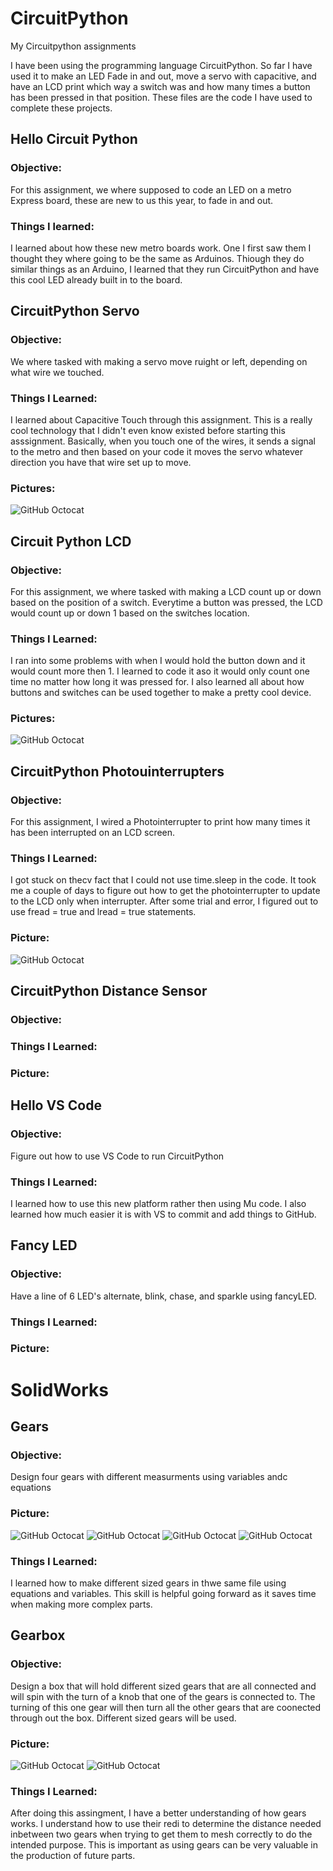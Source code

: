 # CircuitPython
My Circuitpython assignments

I have been using the programming language CircuitPython. So far I have used it to make an 
LED Fade in and out, move a servo with capacitive, and have an LCD print which way a switch 
was and how many times a button has been pressed in that position. These files are the code
 I have used to complete these projects. 


## Hello Circuit Python
  ### Objective:
   For this assignment, we where supposed to code an LED on a metro Express board, these are new to us this year, to fade in and out. 
  ### Things I learned: 
  I learned about how these new metro boards work. One I first saw them I thought they where going to be the same as Arduinos. Thiough they do similar things as an Arduino, I learned that they run CircuitPython and have this cool LED already built in to the board.
  
## CircuitPython Servo 
  ### Objective: 
   We where tasked with making a servo move ruight or left, depending on what wire we touched.
  ### Things I Learned: 
   I learned about Capacitive Touch through this assignment. This is a really cool technology that I didn't even know existed before starting this asssignment. Basically, when you touch one of the wires, it sends a signal to the metro and then based on your code it moves the servo whatever direction you have that wire set up to move.
   ### Pictures:
   ![GitHub Octocat](Media/CircuitPythonServoFritzing.PNG)
  
## Circuit Python LCD
  ### Objective:
  For this assignment, we where tasked with making a LCD count up or down based on the position of a switch. Everytime a button was pressed, the LCD would count up or down 1 based on the switches location.
  ### Things I Learned:
  I ran into some problems with when I would hold the button down and it would count more then 1. I learned to code it aso it would only count one time no matter how long it was pressed for. I also learned all about how buttons and switches can be used together to make a pretty cool device.
  ### Pictures:
   ![GitHub Octocat](Media/LCDFritzing.PNG)
  
## CircuitPython Photouinterrupters
  ### Objective: 
  For this assignment, I wired a Photointerrupter to print how many times it has been interrupted on an LCD screen.
  
  ### Things I Learned: 
  I got stuck on thecv fact that I could not use time.sleep in the code. It took me a couple of days to figure out how to get the photointerrupter to update to the LCD only when interrupter. After some trial and error, I figured out to use fread = true and lread = true statements. 
  ### Picture:
  ![GitHub Octocat](Media/PhotoFritz.PNG)
  
## CircuitPython Distance Sensor
  ### Objective:
  
  ### Things I Learned:
  
  ### Picture:
  
## Hello VS Code
  ### Objective: 
  Figure out how to use VS Code to run CircuitPython
  
  ### Things I Learned:
  I learned how to use this new platform rather then using Mu code. I also learned how much easier it is with VS to commit and add things to GitHub.
  
## Fancy LED
 ### Objective:
 Have a line of 6 LED's alternate, blink, chase, and sparkle using fancyLED.
 
 ### Things I Learned: 
 
 ### Picture:
 
# SolidWorks
 
## Gears
### Objective: 
Design four gears with different measurments using variables andc equations

### Picture:
![GitHub Octocat](Media/GearsSW1.PNG)
![GitHub Octocat](Media/GearsSW2.PNG)
![GitHub Octocat](Media/GearsSW3.PNG)
![GitHub Octocat](Media/GearsSW4.PNG)
### Things I Learned:
I learned how to make different sized gears in thwe same file using equations and variables. This skill is helpful going forward as it saves time when making more complex parts.
  
## Gearbox
### Objective: 
Design a box that will hold different sized gears that are all connected and will spin with the turn of a knob that one of the gears is connected to. The turning of this one gear will then turn all the other gears that are coonected through out the box. Different sized gears will be used.

### Picture: 
![GitHub Octocat](Media/gearbox.png)
![GitHub Octocat](Media/knob.png)
### Things I Learned:
After doing this assingment, I have a better understanding of how gears works. I understand how to use their redi to determine the distance needed inbetween two gears when trying to get them to mesh correctly to do the intended purpose. This is important as using gears can be very valuable in the production of future parts. 

